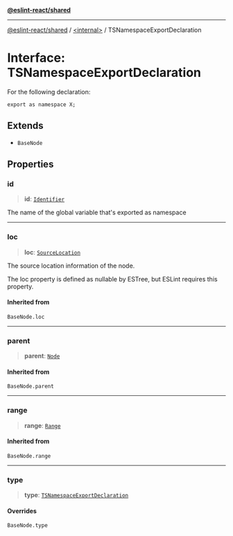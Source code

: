 [**@eslint-react/shared**](../../README.md)

***

[@eslint-react/shared](../../README.md) / [\<internal\>](../README.md) / TSNamespaceExportDeclaration

# Interface: TSNamespaceExportDeclaration

For the following declaration:
```
export as namespace X;
```

## Extends

- `BaseNode`

## Properties

### id

> **id**: [`Identifier`](Identifier.md)

The name of the global variable that's exported as namespace

***

### loc

> **loc**: [`SourceLocation`](SourceLocation.md)

The source location information of the node.

The loc property is defined as nullable by ESTree, but ESLint requires this property.

#### Inherited from

`BaseNode.loc`

***

### parent

> **parent**: [`Node`](../type-aliases/Node.md)

#### Inherited from

`BaseNode.parent`

***

### range

> **range**: [`Range`](../type-aliases/Range.md)

#### Inherited from

`BaseNode.range`

***

### type

> **type**: [`TSNamespaceExportDeclaration`](../README.md#tsnamespaceexportdeclaration)

#### Overrides

`BaseNode.type`
